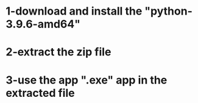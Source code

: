 1-download and install the "python-3.9.6-amd64"
==============================================
2-extract the zip file
==============================================
3-use the app ".exe" app in the extracted file 
==============================================
